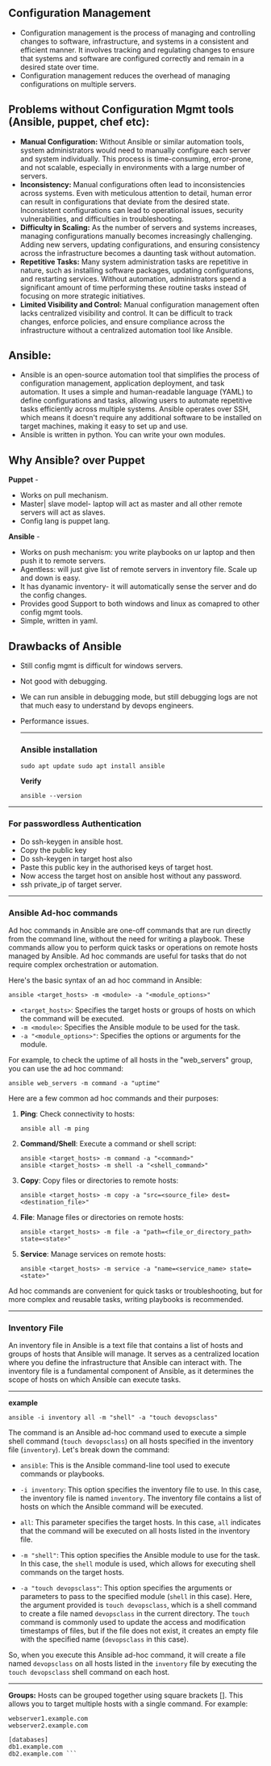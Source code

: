 ## Configuration Management

- Configuration management is the process of managing and controlling changes to software, infrastructure, and systems in a consistent and efficient manner. It involves tracking and regulating changes to ensure that systems and software are configured correctly and remain in a desired state over time.
- Configuration management reduces the overhead of managing configurations on multiple servers.


## Problems without Configuration Mgmt tools (Ansible, puppet, chef etc):

- **Manual Configuration:** Without Ansible or similar automation tools, system administrators would need to manually configure each server and system individually. This process is time-consuming, error-prone, and not scalable, especially in environments with a large number of servers.
- **Inconsistency:** Manual configurations often lead to inconsistencies across systems. Even with meticulous attention to detail, human error can result in configurations that deviate from the desired state. Inconsistent configurations can lead to operational issues, security vulnerabilities, and difficulties in troubleshooting.
- **Difficulty in Scaling:** As the number of servers and systems increases, managing configurations manually becomes increasingly challenging. Adding new servers, updating configurations, and ensuring consistency across the infrastructure becomes a daunting task without automation.
- **Repetitive Tasks:** Many system administration tasks are repetitive in nature, such as installing software packages, updating configurations, and restarting services. Without automation, administrators spend a significant amount of time performing these routine tasks instead of focusing on more strategic initiatives.
- **Limited Visibility and Control:** Manual configuration management often lacks centralized visibility and control. It can be difficult to track changes, enforce policies, and ensure compliance across the infrastructure without a centralized automation tool like Ansible.


## Ansible:

- Ansible is an open-source automation tool that simplifies the process of configuration management, application deployment, and task automation. It uses a simple and human-readable language (YAML) to define configurations and tasks, allowing users to automate repetitive tasks efficiently across multiple systems. Ansible operates over SSH, which means it doesn't require any additional software to be installed on target machines, making it easy to set up and use.
- Ansible is written in python. You can write your own modules.

## Why Ansible? over Puppet

**Puppet** -
- Works on pull mechanism.
- Master| slave model- laptop will act as master and all other remote servers will act as slaves.
- Config lang is puppet lang.


**Ansible** -
- Works on push mechanism: you write playbooks on ur laptop and then push it to remote servers.
- Agentless: will just give list of remote servers in inventory file. Scale up and down is easy.
- It has dyanamic inventory- it will automatically sense the server and do the config changes.
- Provides good Support to both windows and linux as comapred to other config mgmt tools.
- Simple, written in yaml.


## Drawbacks of Ansible

- Still config mgmt is difficult for windows servers.
- Not good with debugging.
- We can run ansible in debugging mode, but still debugging logs are not that much easy to understand by devops engineers.
- Performance issues.

  **********************************************************************************************************************************************************************************************

  ### Ansible installation

  ``sudo apt update
    sudo apt install ansible``


  **Verify**
  
  ``ansible --version``
**********************************************************************************************************************************************************************************************

### For passwordless Authentication

- Do ssh-keygen in ansible host.
- Copy the public key
- Do ssh-keygen in target host also
- Paste this public key in the authorised keys of target host.
- Now access the target host on ansible host without any password.
- ssh private_ip of target server.
  
************************************************************************************************************************************************************************************************

### Ansible Ad-hoc commands

Ad hoc commands in Ansible are one-off commands that are run directly from the command line, without the need for writing a playbook. These commands allow you to perform quick tasks or operations on remote hosts managed by Ansible. Ad hoc commands are useful for tasks that do not require complex orchestration or automation.

Here's the basic syntax of an ad hoc command in Ansible:

```
ansible <target_hosts> -m <module> -a "<module_options>"
```

- `<target_hosts>`: Specifies the target hosts or groups of hosts on which the command will be executed.
- `-m <module>`: Specifies the Ansible module to be used for the task.
- `-a "<module_options>"`: Specifies the options or arguments for the module.

For example, to check the uptime of all hosts in the "web_servers" group, you can use the ad hoc command:

```
ansible web_servers -m command -a "uptime"
```

Here are a few common ad hoc commands and their purposes:

1. **Ping**: Check connectivity to hosts:
   ```
   ansible all -m ping
   ```

2. **Command/Shell**: Execute a command or shell script:
   ```
   ansible <target_hosts> -m command -a "<command>"
   ansible <target_hosts> -m shell -a "<shell_command>"
   ```

3. **Copy**: Copy files or directories to remote hosts:
   ```
   ansible <target_hosts> -m copy -a "src=<source_file> dest=<destination_file>"
   ```

4. **File**: Manage files or directories on remote hosts:
   ```
   ansible <target_hosts> -m file -a "path=<file_or_directory_path> state=<state>"
   ```

5. **Service**: Manage services on remote hosts:
   ```
   ansible <target_hosts> -m service -a "name=<service_name> state=<state>"
   ```

Ad hoc commands are convenient for quick tasks or troubleshooting, but for more complex and reusable tasks, writing playbooks is recommended.

***************************************************************************************************************************************************************************************************************************

### Inventory File

An inventory file in Ansible is a text file that contains a list of hosts and groups of hosts that Ansible will manage. It serves as a centralized location where you define the infrastructure that Ansible can interact with. The inventory file is a fundamental component of Ansible, as it determines the scope of hosts on which Ansible can execute tasks.

***************************************************************************************************************************************************************************************************************************

**example**

```ansible -i inventory all -m "shell" -a "touch devopsclass" ```

The command is an Ansible ad-hoc command used to execute a simple shell command (`touch devopsclass`) on all hosts specified in the inventory file (`inventory`). Let's break down the command:

- `ansible`: This is the Ansible command-line tool used to execute commands or playbooks.
  
- `-i inventory`: This option specifies the inventory file to use. In this case, the inventory file is named `inventory`. The inventory file contains a list of hosts on which the Ansible command will be executed.

- `all`: This parameter specifies the target hosts. In this case, `all` indicates that the command will be executed on all hosts listed in the inventory file.

- `-m "shell"`: This option specifies the Ansible module to use for the task. In this case, the `shell` module is used, which allows for executing shell commands on the target hosts.

- `-a "touch devopsclass"`: This option specifies the arguments or parameters to pass to the specified module (`shell` in this case). Here, the argument provided is `touch devopsclass`, which is a shell command to create a file named `devopsclass` in the current directory. The `touch` command is commonly used to update the access and modification timestamps of files, but if the file does not exist, it creates an empty file with the specified name (`devopsclass` in this case).

So, when you execute this Ansible ad-hoc command, it will create a file named `devopsclass` on all hosts listed in the `inventory` file by executing the `touch devopsclass` shell command on each host.

*************************************************************************************************************************************************************************************************************************

**Groups:** Hosts can be grouped together using square brackets []. This allows you to target multiple hosts with a single command. For example:

```[webservers]
webserver1.example.com
webserver2.example.com

[databases]
db1.example.com
db2.example.com ```

           

